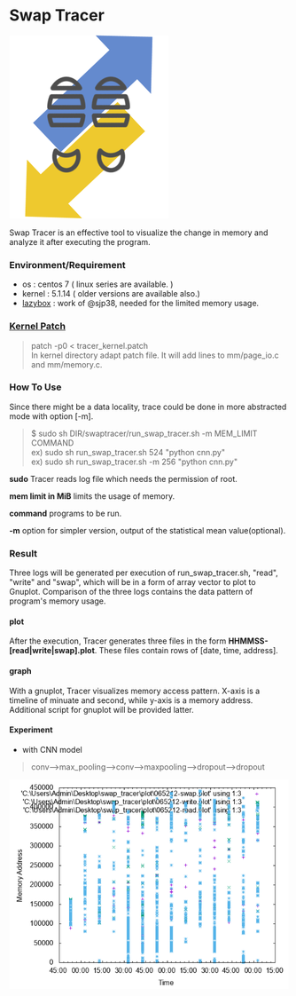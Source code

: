 # Swap Tracer
![swaptracer](./icon.png)

Swap Tracer is an effective tool to visualize the change in memory and analyze it after executing the program.

### Environment/Requirement
+ os : centos 7 ( linux series are available. )
+ kernel : 5.1.14 ( older versions are available also.)  
+ [lazybox](https://github.com/sjp38/lazybox) : work of @sjp38, needed for the limited memory usage.


### [Kernel Patch](https://github.com/lynring24/swap_tracer/blob/master/tracer_kernel.patch)
> patch -p0 < tracer_kernel.patch   
In kernel directory adapt patch file. It will add lines to mm/page_io.c and mm/memory.c.

### How To Use
Since there might be a data locality, trace could be done in more abstracted mode with option [-m].

> $ sudo  sh   DIR/swaptracer/run_swap_tracer.sh -m   MEM_LIMIT COMMAND     
> ex) sudo  sh  run_swap_tracer.sh   524   "python cnn.py"  
> ex) sudo  sh  run_swap_tracer.sh  -m   256 "python cnn.py"

**sudo**  Tracer reads log file which needs the permission of root.

**mem limit in MiB** limits the usage of memory.

**command** programs to be run.

**-m** option for simpler version, output of the statistical mean value(optional).


### Result
Three logs will be generated per execution of run_swap_tracer.sh, "read", "write" and "swap", which will be in a form of array vector to plot to Gnuplot. Comparison of the three logs contains the data pattern of program's memory usage.

#### plot
After the execution, Tracer generates three files in the form **HHMMSS-[read|write|swap].plot**. These files contain rows of [date, time, address]. 

#### graph
With a gnuplot, Tracer visualizes memory access pattern. X-axis is a timeline of minuate and second, while y-axis is a memory address. Additional script for gnuplot will be provided latter.

#### Experiment
+ with CNN model
> conv-->max_pooling-->conv-->maxpooling-->dropout-->dropout

![cnn_256](./graph/cnn_256/256.png)


